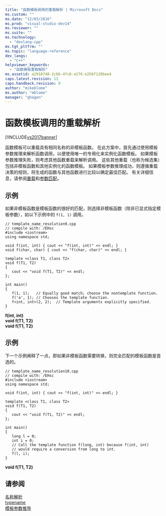 ```yaml
---
title: "函数模板调用的重载解析 | Microsoft Docs"
ms.custom: ""
ms.date: "12/03/2016"
ms.prod: "visual-studio-dev14"
ms.reviewer: ""
ms.suite: ""
ms.technology: 
  - "devlang-cpp"
ms.tgt_pltfrm: ""
ms.topic: "language-reference"
dev_langs: 
  - "C++"
helpviewer_keywords: 
  - "函数模板重载解析"
ms.assetid: a2918748-2cbb-4fc6-a176-e256f120bee4
caps.latest.revision: 11
caps.handback.revision: 9
author: "mikeblome"
ms.author: "mblome"
manager: "ghogen"
---
```

# 函数模板调用的重载解析
[!INCLUDE[vs2017banner](../assembler/inline/includes/vs2017banner.md)]

函数模板可以重载具有相同名称的非模板函数。  在此方案中，首先通过使用模板参数推理来解析函数调用，以便使用唯一的专用化来实例化函数模板。  如果模板参数推理失败，则考虑其他函数重载来解析调用。  这些其他重载（也称为候选集）包括非模板函数和其他实例化的函数模板。  如果模板参数推理成功，则遵循重载决策的规则，将生成的函数与其他函数进行比较以确定最佳匹配。  有关详细信息，请参阅[重载](../misc/overloading-cpp.md)和[参数匹配](../misc/argument-matching.md)。  
  
## 示例  
 如果非模板函数是模板函数的很好的匹配，则选择非模板函数（除非已显式指定模板参数），如以下示例中的 `f(1, 1)` 调用。  
  
```  
// template_name_resolution9.cpp  
// compile with: /EHsc  
#include <iostream>  
using namespace std;  
  
void f(int, int) { cout << "f(int, int)" << endl; }  
void f(char, char) { cout << "f(char, char)" << endl; }  
  
template <class T1, class T2>  
void f(T1, T2)  
{  
   cout << "void f(T1, T2)" << endl;  
};  
  
int main()  
{  
   f(1, 1);   // Equally good match; choose the nontemplate function.  
   f('a', 1); // Chooses the template function.  
   f<int, int>(2, 2);  // Template arguments explicitly specified.  
}  
```  
  
  **f\(int, int\)**  
**void f\(T1, T2\)**  
**void f\(T1, T2\)**   
## 示例  
 下一个示例阐释了一点，即如果非模板函数需要转换，则完全匹配的模板函数是首选的。  
  
```  
// template_name_resolution10.cpp  
// compile with: /EHsc  
#include <iostream>  
using namespace std;  
  
void f(int, int) { cout << "f(int, int)" << endl; }  
  
template <class T1, class T2>  
void f(T1, T2)  
{  
   cout << "void f(T1, T2)" << endl;  
};  
  
int main()  
{  
   long l = 0;  
   int i = 0;  
   // Call the template function f(long, int) because f(int, int)  
   // would require a conversion from long to int.  
   f(l, i);  
}  
```  
  
  **void f\(T1, T2\)**   
## 请参阅  
 [名称解析](../cpp/templates-and-name-resolution.md)   
 [typename](../cpp/typename.md)   
 [模板参数推导](../Topic/Template%20Argument%20Deduction.md)